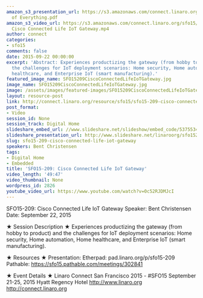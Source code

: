 ```yaml
---
amazon_s3_presentation_url: https://s3.amazonaws.com/connect.linaro.org/sfo15/Presentations/09-22-Tuesday/SFO15-209-Internet
  of Everything.pdf
amazon_s3_video_url: https://s3.amazonaws.com/connect.linaro.org/sfo15/Videos/09-22-Tuesday/SFO15-209
  Cisco Connected Life IoT Gateway.mp4
author: connect
categories:
- sfo15
comments: false
date: 2015-09-22 00:00:00
excerpt: 'Abstract: Experiences productizing the gateway (from hobby to product) and
  the challenges for IoT deployment scenarios: Home security, Home automation, Home
  healthcare, and Enterprise IoT (smart manufacturing).'
featured_image_name: SFO15209CiscoConnectedLifeIoTGateway.jpg
image_name: SFO15209CiscoConnectedLifeIoTGateway.jpg
image: /assets/images/featured-images/SFO15209CiscoConnectedLifeIoTGateway.jpg
layout: resource-post
link: http://connect.linaro.org/resource/sfo15/sfo15-209-cisco-connected-life-iot-gateway/
post_format:
- Video
session_id: None
session_track: Digital Home
slideshare_embed_url: //www.slideshare.net/slideshow/embed_code/53755347
slideshare_presentation_url: http://www.slideshare.net/linaroorg/sfo15209-cisco-connected-life-iot-gateway-53755347
slug: sfo15-209-cisco-connected-life-iot-gateway
speakers: Bent Christensen
tags:
- Digital Home
- Embedded
title: 'SFO15-209: Cisco Connected Life IoT Gateway'
video_length: '49:47'
video_thumbnail: None
wordpress_id: 2826
youtube_video_url: https://www.youtube.com/watch?v=0c52RJDMJcI
---
```


SFO15-209: Cisco Connected Life IoT Gateway
Speaker:  Bent Christensen
Date: September 22, 2015

★ Session Description ★
Experiences productizing the gateway (from hobby to product) and the challenges for IoT deployment scenarios: Home security, Home automation, Home healthcare, and Enterprise IoT (smart manufacturing).

★ Resources ★
Presentation:
Etherpad: pad.linaro.org/p/sfo15-209
Pathable: https://sfo15.pathable.com/meetings/302841

★ Event Details ★
Linaro Connect San Francisco 2015 - #SFO15
September 21-25, 2015
Hyatt Regency Hotel
http://www.linaro.org
http://connect.linaro.org
